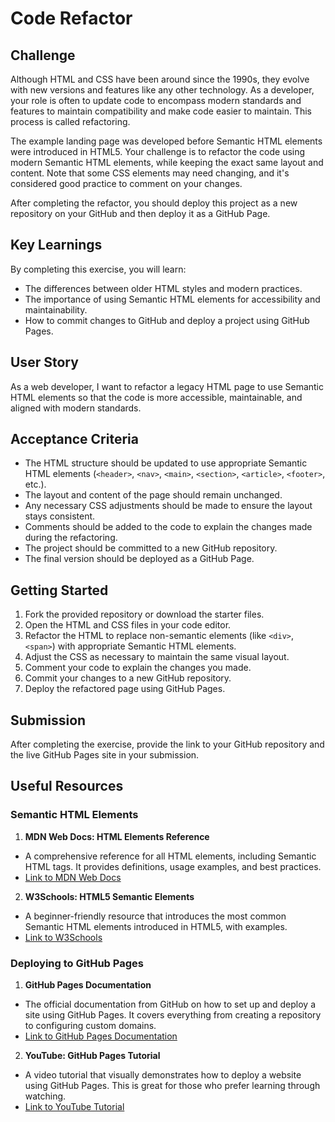 # Code Refactor

## Challenge

Although HTML and CSS have been around since the 1990s, they evolve with new versions and features like any other
technology. As a developer, your role is often to update code to encompass modern standards and features to maintain
compatibility and make code easier to maintain. This process is called refactoring.

The example landing page was developed before Semantic HTML elements were introduced in HTML5. Your challenge is to
refactor the code using modern Semantic HTML elements, while keeping the exact same layout and content. Note that some
CSS elements may need changing, and it's considered good practice to comment on your changes.

After completing the refactor, you should deploy this project as a new repository on your GitHub and then deploy it as a
GitHub Page.

## Key Learnings

By completing this exercise, you will learn:

- The differences between older HTML styles and modern practices.
- The importance of using Semantic HTML elements for accessibility and maintainability.
- How to commit changes to GitHub and deploy a project using GitHub Pages.

## User Story

As a web developer, I want to refactor a legacy HTML page to use Semantic HTML elements so that the code is more
accessible, maintainable, and aligned with modern standards.

## Acceptance Criteria

- The HTML structure should be updated to use appropriate Semantic HTML elements (`<header>`, `<nav>`, `<main>`,
  `<section>`, `<article>`, `<footer>`, etc.).
- The layout and content of the page should remain unchanged.
- Any necessary CSS adjustments should be made to ensure the layout stays consistent.
- Comments should be added to the code to explain the changes made during the refactoring.
- The project should be committed to a new GitHub repository.
- The final version should be deployed as a GitHub Page.

## Getting Started

1. Fork the provided repository or download the starter files.
2. Open the HTML and CSS files in your code editor.
3. Refactor the HTML to replace non-semantic elements (like `<div>`, `<span>`) with appropriate Semantic HTML elements.
4. Adjust the CSS as necessary to maintain the same visual layout.
5. Comment your code to explain the changes you made.
6. Commit your changes to a new GitHub repository.
7. Deploy the refactored page using GitHub Pages.

## Submission

After completing the exercise, provide the link to your GitHub repository and the live GitHub Pages site in your
submission.

## Useful Resources

### Semantic HTML Elements

1. **MDN Web Docs: HTML Elements Reference**

  - A comprehensive reference for all HTML elements, including Semantic HTML tags. It provides definitions, usage
    examples, and best practices.
  - [Link to MDN Web Docs](https://developer.mozilla.org/en-US/docs/Web/HTML/Element)

2. **W3Schools: HTML5 Semantic Elements**

  - A beginner-friendly resource that introduces the most common Semantic HTML elements introduced in HTML5, with
    examples.
  - [Link to W3Schools](https://www.w3schools.com/html/html5_semantic_elements.asp)

### Deploying to GitHub Pages

1. **GitHub Pages Documentation**

  - The official documentation from GitHub on how to set up and deploy a site using GitHub Pages. It covers everything
    from creating a repository to configuring custom domains.
  - [Link to GitHub Pages Documentation](https://docs.github.com/en/pages)

2. **YouTube: GitHub Pages Tutorial**
  - A video tutorial that visually demonstrates how to deploy a website using GitHub Pages. This is great for those who
    prefer learning through watching.
  - [Link to YouTube Tutorial](https://www.youtube.com/watch?v=BT4WzyT2g8k)
